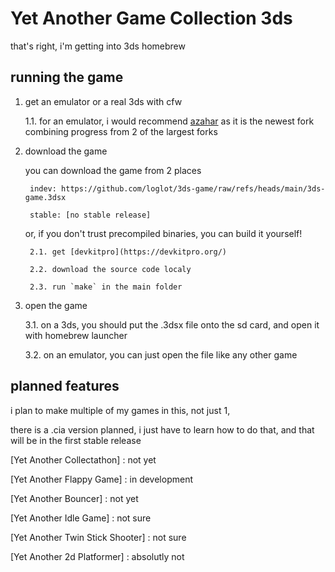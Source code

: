 # Yet Another Game Collection 3ds

that's right, i'm getting into 3ds homebrew

## running the game
1. get an emulator or a real 3ds with cfw

    1.1. for an emulator, i would recommend [azahar](https://github.com/azahar-emu/azahar) as it is the newest fork combining progress from 2 of the largest forks

2. download the game

    you can download the game from 2 places

        indev: https://github.com/loglot/3ds-game/raw/refs/heads/main/3ds-game.3dsx

        stable: [no stable release]

    or, if you don't trust precompiled binaries, you can build it yourself!

        2.1. get [devkitpro](https://devkitpro.org/)

        2.2. download the source code localy

        2.3. run `make` in the main folder

3. open the game

    3.1. on a 3ds, you should put the .3dsx file onto the sd card, and open it with homebrew launcher

    3.2. on an emulator, you can just open the file like any other game

## planned features
i plan to make multiple of my games in this, not just 1,

there is a .cia version planned, i just have to learn how to do that, and that will be in the first stable release

[Yet Another Collectathon] : not yet

[Yet Another Flappy Game] : in development

[Yet Another Bouncer] : not yet

[Yet Another Idle Game] : not sure

[Yet Another Twin Stick Shooter] : not sure

[Yet Another 2d Platformer] : absolutly not